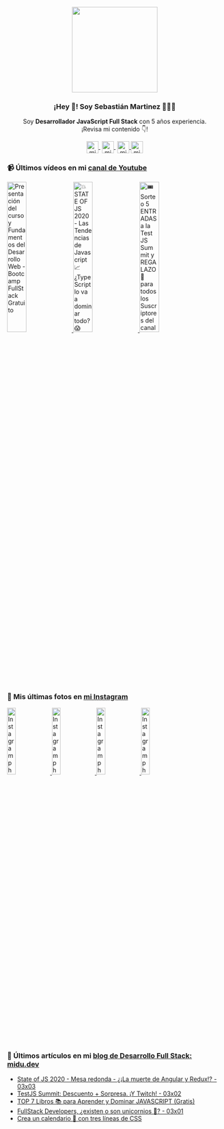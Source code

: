 <p align="center" width="300">
   <img align="center" width="200" src="https://sebamar.site/static/08e51102c8276784055fa62f6eb27508/cddad/sebastian-martinez.webp" />
   <h3 align="center">¡Hey 👋! Soy Sebastián Martinez 👨🏻‍💻</h3>
</p>

<p align="center">Soy <strong>Desarrollador JavaScript Full Stack</strong> con 5 años experiencia.<br />¡Revisa mi contenido 👇!</p>
<p align="center">
   <a href="https://twitch.tv/midudev" target="blank" style='margin-right:4px'>
    <img align="center" src="https://cdn.jsdelivr.net/npm/simple-icons@3.0.1/icons/twitch.svg" alt="midudev" height="28px" width="28px" />
  </a>
   <a href="https://youtube.com/midudev" target="blank" style='margin-right:4px'>
    <img align="center" src="https://cdn.jsdelivr.net/npm/simple-icons@3.0.1/icons/youtube.svg" alt="midudev" height="28px" width="28px" />
  </a>
  <a href="https://instagram.com/midu.dev" target="blank">
    <img align="center" src="https://cdn.jsdelivr.net/npm/simple-icons@3.0.1/icons/instagram.svg" alt="midu.dev" height="28px" width="28px" />
  </a>
  <a href="https://twitter.com/midudev" target="blank">
    <img align="center" src="https://cdn.jsdelivr.net/npm/simple-icons@3.0.1/icons/twitter.svg" alt="midudev" height="28px" width="28px" />
  </a>
</p>

### 📹 Últimos vídeos en mi [canal de Youtube](https://youtube.com/midudev)

<a href='https://youtu.be/wTpuKOhGfJE' target='_blank'>
  <img width='30%' src='https://img.youtube.com/vi/wTpuKOhGfJE/mqdefault.jpg' alt='Presentación del curso y Fundamentos del Desarrollo Web - Bootcamp FullStack Gratuito' />
</a>
<a href='https://youtu.be/MX4h4IHCLBQ' target='_blank'>
  <img width='30%' src='https://img.youtube.com/vi/MX4h4IHCLBQ/mqdefault.jpg' alt='💥 STATE OF JS 2020 - Las Tendencias de Javascript 📈 ¿TypeScript lo va a dominar todo? 😱' />
</a>
<a href='https://youtu.be/kBtluCmXo2Y' target='_blank'>
  <img width='30%' src='https://img.youtube.com/vi/kBtluCmXo2Y/mqdefault.jpg' alt='🎟️ Sorteo 5 ENTRADAS a la Test JS Summit y REGALAZO 🎁 para todos los Suscriptores del canal' />
</a>

### 📸 Mis últimas fotos en [mi Instagram](https://instagram.com/midu.dev)

<a href='https://www.instagram.com/p/CKy8gztnEqm/' target='_blank'>
  <img width='20%' src='https://instagram.fbcn1-1.fna.fbcdn.net/v/t51.2885-15/sh0.08/e35/s640x640/145549449_327121661958752_6913576586709887891_n.jpg?_nc_ht=instagram.fbcn1-1.fna.fbcdn.net&_nc_cat=108&_nc_ohc=LCAnG_7pMc8AX-6IERM&tp=1&oh=eadac18cfe9a3d2c77969559ce8aa7d5&oe=60430495' alt='Instagram photo' />
</a>
<a href='https://www.instagram.com/p/CKwZeTOsJki/' target='_blank'>
  <img width='20%' src='https://instagram.fbcn1-1.fna.fbcdn.net/v/t51.2885-15/sh0.08/e35/s640x640/144899184_1050267825482500_6626359455401063372_n.jpg?_nc_ht=instagram.fbcn1-1.fna.fbcdn.net&_nc_cat=104&_nc_ohc=4IOXPhGiDsQAX93xSFL&tp=1&oh=8a4c89b656673592003ad85e1ca41270&oe=6042536F' alt='Instagram photo' />
</a>
<a href='https://www.instagram.com/p/CKtyVp0novl/' target='_blank'>
  <img width='20%' src='https://instagram.fbcn1-1.fna.fbcdn.net/v/t51.2885-15/sh0.08/e35/c11.0.1057.1057a/s640x640/144340586_118751766738406_5478501854833833618_n.jpg?_nc_ht=instagram.fbcn1-1.fna.fbcdn.net&_nc_cat=110&_nc_ohc=2wgNPdjYxisAX-beTRc&tp=1&oh=485c2565f0e3240779f2322ade1a78f0&oe=6043FDF3' alt='Instagram photo' />
</a>
<a href='https://www.instagram.com/p/CKrNjKmLi2J/' target='_blank'>
  <img width='20%' src='https://instagram.fbcn1-1.fna.fbcdn.net/v/t51.2885-15/sh0.08/e35/s640x640/143348056_3661300940654069_3583265517509231262_n.jpg?_nc_ht=instagram.fbcn1-1.fna.fbcdn.net&_nc_cat=105&_nc_ohc=n_912-7iWpkAX9rx5lS&tp=1&oh=cc54527f91a284017d4c5a998cdd8843&oe=60431D9C' alt='Instagram photo' />
</a>

### 📝 Últimos artículos en mi [blog de Desarrollo Full Stack: midu.dev](https://midu.dev)
- [State of JS 2020 - Mesa redonda - ¿¡La muerte de Angular y Redux!? - 03x03](https://midu.dev/podcast/03_03_state-of-js-2020-mesa-redonda-la-muerte-de-angular-y-redux/)
- [TestJS Summit: Descuento + Sorpresa. ¡Y Twitch! - 03x02](https://midu.dev/podcast/03_02_test-js-summit-descuento-sorpresa-y-twitch/)
- [TOP 7 Libros 📚 para Aprender y Dominar JAVASCRIPT (Gratis)](https://midu.dev/libros-gratis-javascript-para-aprender/)
- [FullStack Developers, ¿existen o son unicornios 🦄? - 03x01](https://midu.dev/podcast/03_01_full-stack-developers-existen-o-son-unicornios-unicorn/)
- [Crea un calendario 📆 con tres líneas de CSS](https://midu.dev/crea-un-calendario-con-tres-lineas-de-css/)
